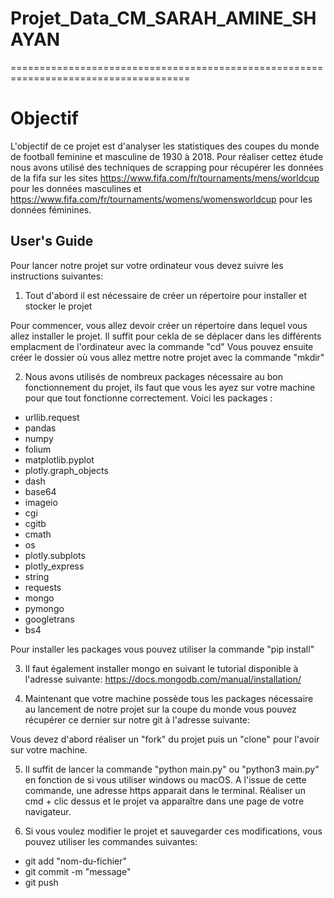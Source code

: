 # Projet_Data_CM_SARAH_AMINE_SHAYAN


=====================================================================================

# Objectif

L'objectif de ce projet est d'analyser les statistiques des coupes du monde de football feminine et masculine
de 1930 à 2018.
Pour réaliser cettez étude nous avons utilisé des techniques de scrapping pour récupérer les données de la fifa sur les sites https://www.fifa.com/fr/tournaments/mens/worldcup pour les données masculines et https://www.fifa.com/fr/tournaments/womens/womensworldcup pour les données féminines.

## **User's Guide**

Pour lancer notre projet sur votre ordinateur vous devez suivre les instructions suivantes:

1) Tout d'abord il est nécessaire de créer un répertoire pour installer et stocker le projet 

Pour commencer, vous allez devoir créer un répertoire dans lequel vous allez installer
le projet. Il suffit pour cekla de se déplacer dans les différents emplacment de l'ordinateur avec la commande "cd"
Vous pouvez ensuite créer le dossier où vous allez mettre notre projet avec la commande "mkdir"

2) Nous avons utilisés de nombreux packages nécessaire au bon fonctionnement du projet, ils faut que vous les ayez sur votre machine pour que tout fonctionne correctement. 
Voici les packages :

* urllib.request
* pandas
* numpy
* folium
* matplotlib.pyplot
* plotly.graph_objects
* dash
* base64
* imageio
* cgi
* cgitb
* cmath
* os
* plotly.subplots
* plotly_express
* string 
* requests
* mongo
* pymongo
* googletrans
* bs4

Pour installer les packages vous pouvez utiliser la commande "pip install"

3) Il faut également installer mongo en suivant le tutorial disponible à l'adresse suivante: https://docs.mongodb.com/manual/installation/

4) Maintenant que votre machine possède tous les packages nécessaire au lancement de notre projet sur la coupe du monde vous pouvez récupérer ce dernier sur notre git à l'adresse suivante: 

Vous devez d'abord réaliser un "fork" du projet puis un "clone" pour l'avoir sur votre machine.

5) Il suffit de lancer la commande "python main.py" ou "python3 main.py" en fonction de si vous utiliser windows ou macOS.
A l'issue de cette commande, une adresse https apparait dans le terminal. Réaliser un cmd + clic dessus et le projet va apparaître dans une page de votre navigateur.

6) Si vous voulez modifier le projet et sauvegarder ces modifications, vous pouvez utiliser les commandes suivantes:

* git add "nom-du-fichier" 
* git commit -m "message"
* git push
